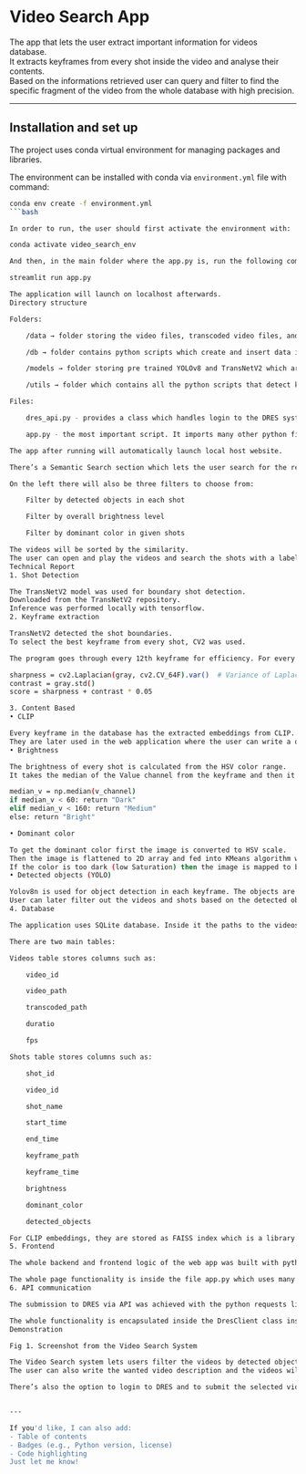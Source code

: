 # Video Search App

The app that lets the user extract important information for videos database.  
It extracts keyframes from every shot inside the video and analyse their contents.  
Based on the informations retrieved user can query and filter to find the specific fragment of the video from the whole database with high precision.

---

## Installation and set up

The project uses conda virtual environment for managing packages and libraries.

The environment can be installed with conda via `environment.yml` file with command:
```bash
conda env create -f environment.yml
```bash

In order to run, the user should first activate the environment with:

conda activate video_search_env

And then, in the main folder where the app.py is, run the following command:

streamlit run app.py

The application will launch on localhost afterwards.
Directory structure

Folders:

    /data → folder storing the video files, transcoded video files, and all the processed data (embeddings, keyframes, etc.)

    /db → folder contains python scripts which create and insert data into the sql db. There’s also a py script which creates a FAISS index for embeddings. The database schema and .db files are stored here.

    /models → folder storing pre trained YOLOv8 and TransNetV2 which are used for inference.

    /utils → folder which contains all the python scripts that detect keyframes and extract the information from the shots.

Files:

    dres_api.py - provides a class which handles login to the DRES system and submission of video_id, start_time, end_time.

    app.py - the most important script. It imports many other python files and extracted data. It uses Streamlit to generate the frontend and the logic of the website.

The app after running will automatically launch local host website.

There’s a Semantic Search section which lets the user search for the relevant fragment with text query (e.g. “Person with a red helmet riding on a bike in the forest”).

On the left there will also be three filters to choose from:

    Filter by detected objects in each shot

    Filter by overall brightness level

    Filter by dominant color in given shots

The videos will be sorted by the similarity.
The user can open and play the videos and search the shots with a labeled timestamp.
Technical Report
1. Shot Detection

The TransNetV2 model was used for boundary shot detection.
Downloaded from the TransNetV2 repository.
Inference was performed locally with tensorflow.
2. Keyframe extraction

TransNetV2 detected the shot boundaries.
To select the best keyframe from every shot, CV2 was used.

The program goes through every 12th keyframe for efficiency. For every selected keyframe, it first applies Gaussian Blur to reduce noise, then the variance of Laplacian and contrast of the image are extracted. They were used to calculate the final quality score for each keyframe. The keyframe with the best quality was selected.

sharpness = cv2.Laplacian(gray, cv2.CV_64F).var()  # Variance of Laplacian
contrast = gray.std()
score = sharpness + contrast * 0.05

3. Content Based
• CLIP

Every keyframe in the database has the extracted embeddings from CLIP.
They are later used in the web application where the user can write a query. Every keyframe is then sorted by similarity between the query and given images. The movies and shots are sorted according to the keyframes order.
• Brightness

The brightness of every shot is calculated from the HSV color range.
It takes the median of the Value channel from the keyframe and then it maps the brightness.

median_v = np.median(v_channel)
if median_v < 60: return "Dark"
elif median_v < 160: return "Medium"
else: return "Bright"

• Dominant color

To get the dominant color first the image is converted to HSV scale.
Then the image is flattened to 2D array and fed into KMeans algorithm which creates 5 clusters. Each cluster represents a dominant color with the HSV value. Then pick the cluster with the highest number of pixels inside it. Later the picked HSV dominant color is mapped into one of the names like “red”, “yellow”, etc.
If the color is too dark (low Saturation) then the image is mapped to black/gray/white.
• Detected objects (YOLO)

Yolov8n is used for object detection in each keyframe. The objects are saved in the database for every keyframe.
User can later filter out the videos and shots based on the detected object inside them.
4. Database

The application uses SQLite database. Inside it the paths to the videos and keyframes are stored alongside their metadata.

There are two main tables:

Videos table stores columns such as:

    video_id

    video_path

    transcoded_path

    duratio

    fps

Shots table stores columns such as:

    shot_id

    video_id

    shot_name

    start_time

    end_time

    keyframe_path

    keyframe_time

    brightness

    dominant_color

    detected_objects

For CLIP embeddings, they are stored as FAISS index which is a library especially designed for fast similarity search, especially on high dimensional vectors.
5. Frontend

The whole backend and frontend logic of the web app was built with python library Streamlit.

The whole page functionality is inside the file app.py which uses many functions from the utils folder, and dres_api.py.
6. API communication

The submission to DRES via API was achieved with the python requests library which directly sends information to the evaluation server after successful login.

The whole functionality is encapsulated inside the DresClient class inside dres_api.py which is imported by the app.py (the main program).
Demonstration

Fig 1. Screenshot from the Video Search System

The Video Search system lets users filter the videos by detected objects inside them, brightness and dominating color of keyframes inside the videos.
The user can also write the wanted video description and the videos will be ordered by the similarity to the given text.

There’s also the option to login to DRES and to submit the selected video with start time and end time in milliseconds.


---

If you'd like, I can also add:
- Table of contents
- Badges (e.g., Python version, license)
- Code highlighting
Just let me know!
